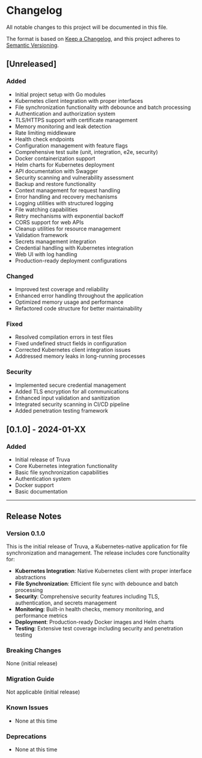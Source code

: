 # Changelog

All notable changes to this project will be documented in this file.

The format is based on [Keep a Changelog](https://keepachangelog.com/en/1.0.0/),
and this project adheres to [Semantic Versioning](https://semver.org/spec/v2.0.0.html).

## [Unreleased]

### Added
- Initial project setup with Go modules
- Kubernetes client integration with proper interfaces
- File synchronization functionality with debounce and batch processing
- Authentication and authorization system
- TLS/HTTPS support with certificate management
- Memory monitoring and leak detection
- Rate limiting middleware
- Health check endpoints
- Configuration management with feature flags
- Comprehensive test suite (unit, integration, e2e, security)
- Docker containerization support
- Helm charts for Kubernetes deployment
- API documentation with Swagger
- Security scanning and vulnerability assessment
- Backup and restore functionality
- Context management for request handling
- Error handling and recovery mechanisms
- Logging utilities with structured logging
- File watching capabilities
- Retry mechanisms with exponential backoff
- CORS support for web APIs
- Cleanup utilities for resource management
- Validation framework
- Secrets management integration
- Credential handling with Kubernetes integration
- Web UI with log handling
- Production-ready deployment configurations

### Changed
- Improved test coverage and reliability
- Enhanced error handling throughout the application
- Optimized memory usage and performance
- Refactored code structure for better maintainability

### Fixed
- Resolved compilation errors in test files
- Fixed undefined struct fields in configuration
- Corrected Kubernetes client integration issues
- Addressed memory leaks in long-running processes

### Security
- Implemented secure credential management
- Added TLS encryption for all communications
- Enhanced input validation and sanitization
- Integrated security scanning in CI/CD pipeline
- Added penetration testing framework

## [0.1.0] - 2024-01-XX

### Added
- Initial release of Truva
- Core Kubernetes integration functionality
- Basic file synchronization capabilities
- Authentication system
- Docker support
- Basic documentation

---

## Release Notes

### Version 0.1.0
This is the initial release of Truva, a Kubernetes-native application for file synchronization and management. The release includes core functionality for:

- **Kubernetes Integration**: Native Kubernetes client with proper interface abstractions
- **File Synchronization**: Efficient file sync with debounce and batch processing
- **Security**: Comprehensive security features including TLS, authentication, and secrets management
- **Monitoring**: Built-in health checks, memory monitoring, and performance metrics
- **Deployment**: Production-ready Docker images and Helm charts
- **Testing**: Extensive test coverage including security and penetration testing

### Breaking Changes
None (initial release)

### Migration Guide
Not applicable (initial release)

### Known Issues
- None at this time

### Deprecations
- None at this time